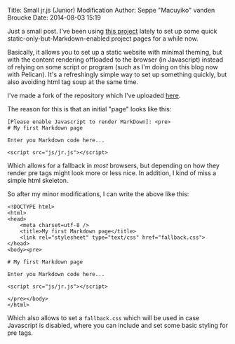 Title: Small jr.js (Junior) Modification
Author: Seppe "Macuyiko" vanden Broucke
Date: 2014-08-03 15:19

Just a small post. I've been using [this project](https://github.com/Xeoncross/jr) lately to set up some quick static-only-but-Markdown-enabled project pages for a while now.

Basically, it allows you to set up a static website with minimal theming, but with the content rendering offloaded to the browser (in Javascript) instead of relying on some script or program (such as I'm doing on this blog now with Pelican). It's a refreshingly simple way to set up something quickly, but also avoiding html tag soup at the same time.

I've made a fork of the repository which I've uploaded [here](https://github.com/Macuyiko/jr).

The reason for this is that an initial "page" looks like this:

	[Please enable Javascript to render MarkDown]: <pre>
	# My first Markdown page

	Enter you Markdown code here...

	<script src="js/jr.js"></script>

Which allows for a fallback in *most* browsers, but depending on how they render pre tags might look more or less nice. In addition, I kind of miss a simple html skeleton.

So after my minor modifications, I can write the above like this:

	<!DOCTYPE html>
	<html>
	<head>
		<meta charset=utf-8 />
		<title>My first Markdown page</title>
		<link rel="stylesheet" type="text/css" href="fallback.css">
	</head>
	<body><pre>

	# My first Markdown page

	Enter you Markdown code here...

	<script src="js/jr.js"></script>

	</pre></body>
	</html>

Which also allows to set a `fallback.css` which will be used in case Javascript is disabled, where you can include and set some basic styling for pre tags.

